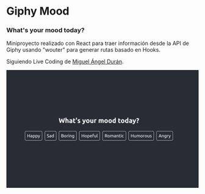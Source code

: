 # Giphy Mood

### What's your mood today?

Miniproyecto realizado con React para traer información desde la API de Giphy usando "wouter" para generar rutas basado en Hooks.

Siguiendo Live Coding de [Miguel Ángel Durán](https://midu.dev/). 


<div align="center">
       <img src="./src/images/giphy.png" width="800px"</img> 
</div>